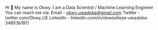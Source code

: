 Hi 👋
My name is Okwy. I am a Data Scientist / Machine Learning Engineer
You can reach me via:
Email - okwy.uwadoka@gmail.com
Twitter - twitter.com/Okwy_UE
LinkedIn - linkedin.com/in/okwesilieze-uwadoka-34853b197/
